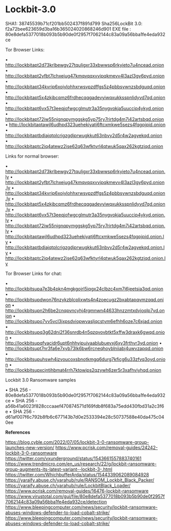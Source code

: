 # Lockbit-3.0

SHA1: 38745539b71cf201bb502437f891d799 
Sha256LockBit 3.0: f2a72bee623659d3ba16b365024020868246d901 
EXE file : 80e8defa5377018b093b5b90de0f2957f7062144c83a09a56bba1fe4eda932ce 

Tor Browser Links:

•	http://lockbitapt2d73krlbewgv27tquljgxr33xbwwsp6rkyieto7u4ncead.onion
•	http://lockbitapt2yfbt7lchxejug47kmqvqqxvvjpqkmevv4l3azl3gy6pyd.onion
•	http://lockbitapt34kvrip6xojylohhxrwsvpzdffgs5z4pbbsywnzsbdguqd.onion
•	http://lockbitapt5x4zkjbcqmz6frdhecqqgadevyiwqxukksspnlidyvd7qd.onion
•	http://lockbitapt6vx57t3eeqjofwgcglmutr3a35nygvokja5uuccip4ykyd.onion
•	http://lockbitapt72iw55njgnqpymggskg5yp75ry7rirtdg4m7i42artsbqd.onion
•	http://lockbitaptawjl6udhpd323uehekiyatj6ftcxmkwe5sezs4fqgpjpid.onion
•	http://lockbitaptbdiajqtplcrigzgdjprwugkkut63nbvy2d5r4w2agyekqd.onion
•	http://lockbitaptc2iq4atewz2ise62q63wfktyrl4qtwuk5qax262kgtzjqd.onion

Links for normal browser:

•	http://lockbitapt2d73krlbewgv27tquljgxr33xbwwsp6rkyieto7u4ncead.onion.ly
•	http://lockbitapt2yfbt7lchxejug47kmqvqqxvvjpqkmevv4l3azl3gy6pyd.onion.ly
•	http://lockbitapt34kvrip6xojylohhxrwsvpzdffgs5z4pbbsywnzsbdguqd.onion.ly
•	http://lockbitapt5x4zkjbcqmz6frdhecqqgadevyiwqxukksspnlidyvd7qd.onion.ly
•	http://lockbitapt6vx57t3eeqjofwgcglmutr3a35nygvokja5uuccip4ykyd.onion.ly
•	http://lockbitapt72iw55njgnqpymggskg5yp75ry7rirtdg4m7i42artsbqd.onion.ly
•	http://lockbitaptawjl6udhpd323uehekiyatj6ftcxmkwe5sezs4fqgpjpid.onion.ly
•	http://lockbitaptbdiajqtplcrigzgdjprwugkkut63nbvy2d5r4w2agyekqd.onion.ly
•	http://lockbitaptc2iq4atewz2ise62q63wfktyrl4qtwuk5qax262kgtzjqd.onion.ly

Tor Browser Links for chat:

•	http://lockbitsupa7e3b4pkn4mgkgojrl5iqgx24clbzc4xm7i6jeetsia3qd.onion
•	http://lockbitsupdwon76nzykzblcplixwts4n4zoecugz2bxabtapqvmzqqd.onion
•	http://lockbitsupn2h6be2cnqpvncyhj4rgmnwn44633hnzzmtxdvjoqlp7yd.onion
•	http://lockbitsupo7vv5vcl3jxpsdviopwvasljqcstym6efhh6oze7c6xjad.onion
•	http://lockbitsupq3g62dni2f36snrdb4n5qzqvovbtkt5xffw3draxk6gwqd.onion
•	http://lockbitsupqfyacidr6upt6nhhyipujvaablubuevxj6xy3frthvr3yd.onion
•	http://lockbitsupt7nr3fa6e7xyb73lk6bw6rcneqhoyblniiabj4uwvzapqd.onion
•	http://lockbitsupuhswh4izvoucoxsbnotkmgq6durg7kficg6u33zfvq3oyd.onion
•	http://lockbitsupxcjntihbmat4rrh7ktowips2qzywh6zer5r3xafhviyhqd.onion 

Lockbit 3.0 Ransomware samples 

•	SHA 256 - 80e8defa5377018b093b5b90de0f2957f7062144c83a09a56bba1fe4eda932ce 
•	SHA 256 - a56b41a6023f828cccaaef470874571d169fdb8f683a75edd430fbd31a2c3f6e
•	SHA 256 - d61af007f6c792b8fb6c677143b7d0e2533394e28c50737588e40da475c040ee

**References**

https://blog.cyble.com/2022/07/05/lockbit-3-0-ransomware-group-launches-new-version/
https://www.pcrisk.com/removal-guides/24242-lockbit-3-0-ransomware
https://twitter.com/vxunderground/status/1543661557883740161
https://www.trendmicro.com/en_us/research/22/g/lockbit-ransomware-group-augments-its-latest-variant--lockbit-3-.html
https://twitter.com/WhichbufferArda/status/1544339062089084928
https://yaraify.abuse.ch/yarahub/rule/RANSOM_Lockbit_Black_Packer/
https://yaraify.abuse.ch/yarahub/rule/LockbitBlack_Loader/
https://www.pcrisk.com/removal-guides/16476-lockbit-ransomware
https://www.virustotal.com/gui/file/80e8defa5377018b093b5b90de0f2957f7062144c83a09a56bba1fe4eda932ce/detection
https://www.bleepingcomputer.com/news/security/lockbit-ransomware-abuses-windows-defender-to-load-cobalt-strike/
https://www.bleepingcomputer.com/news/security/lockbit-ransomware-abuses-windows-defender-to-load-cobalt-strike/
